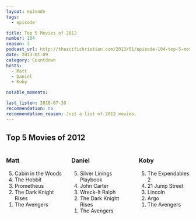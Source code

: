 ```yaml
---
layout: episode
tags:
  - episode

title: Top 5 Movies of 2012
number: 104
season: 3
podcast_url: http://thescifichristian.com/2013/01/episode-104-top-5-movies-of-2012/
date: 2013-01-09
category: Countdown
hosts:
  - Matt
  - Daniel
  - Koby

notable_moments:

last_listen: 2018-07-30
recommendation: no
recommendation_reason: Just a list of 2012 movies.
---
```


<div class="top-five">
  <h2 class="has-text-centered">Top 5 Movies of 2012</h2>
  <div class="columns">
    <div class="column matt">
      <h3>Matt</h3>
      <ol reversed>
        <li>Cabin in the Woods
        <li>The Hobbit
        <li>Prometheus
        <li>The Dark Knight Rises
        <li>The Avengers
      </ol>
    </div>
    <div class="column daniel">
      <h3>Daniel</h3>
      <ol reversed>
        <li>Silver Linings Playbook
        <li>John Carter
        <li>Wreck-It Ralph 
        <li>The Dark Knight Rises
        <li>The Avengers
      </ol>
    </div>
    <div class="column koby">
      <h3>Koby</h3>
      <ol reversed>
        <li>The Expendables 2
        <li>21 Jump Street
        <li>Lincoln 
        <li>Argo 
        <li>The Avengers 
      </ol>
    </div>
  </div>
</div>